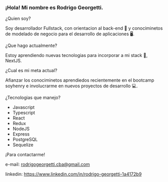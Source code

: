 ### ¡Hola! Mi nombre es Rodrigo Georgetti.

¿Quien soy?

Soy desarrollador Fullstack, con orientacion al back-end 🔌 y conociminetos de modelado de negocio para el desarrollo de aplicaciones 🖥️. 

¿Que hago actualmente?

Estoy aprendiendo nuevas tecnologias para incorporar a mi stack 🔄, NextJS.

¿Cual es mi meta actual?

Afianzar los conociminetos aprendiedos recientemente en el bootcamp soyhenry e involucrarme en nuevos proyectos de desarrollo 💻.

¿Tecnologias que manejo?

* Javascript
* Typescript
* React
* Redux
* NodeJS
* Express
* PostgreSQL
* Sequelize

¡Para contactarme!

e-mail: rodrigogeorgetti.cba@gmail.com

linkedin: https://www.linkedin.com/in/rodrigo-georgetti-1a4172b9



<!--
**rodrigo-georgetti/rodrigo-georgetti** is a ✨ _special_ ✨ repository because its `README.md` (this file) appears on your GitHub profile.

Here are some ideas to get you started:

- 🔭 I’m currently working on ...
- 🌱 I’m currently learning ...
- 👯 I’m looking to collaborate on ...
- 🤔 I’m looking for help with ...
- 💬 Ask me about ...
- 📫 How to reach me: ...
- 😄 Pronouns: ...
- ⚡ Fun fact: ...
-->

